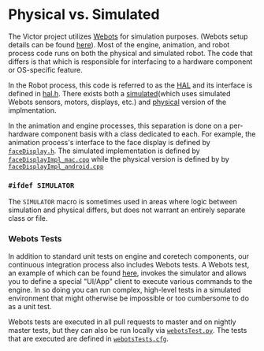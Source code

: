 
# Physical vs. Simulated

The Victor project utilizes [Webots](https://www.cyberbotics.com) for simulation purposes. (Webots setup details can be found [here](../../simulator)). Most of the engine, animation, and robot process code runs on both the physical and simulated robot. The code that differs is that which is responsible for interfacing to a hardware component or OS-specific feature.

In the Robot process, this code is referred to as the [HAL](arch_overview.md#HAL) and its interface is defined in [hal.h](../../robot/hal/include/anki/cozmo/robot/hal.h). There exists both a [simulated](../../robot/hal/sim)(which uses simulated Webots sensors, motors, displays, etc.) and [physical](../../robot/hal/src) version of the implmentation.

In the animation and engine processes, this separation is done on a per-hardware component basis with a class dedicated to each. For example, the animation process's interface to the face display is defined by [`faceDisplay.h`](../../animProcess/src/cozmoAnim/faceDisplay/faceDisplay.h). The simulated implementation is defined by [`faceDisplayImpl_mac.cpp`](../../animProcess/src/cozmoAnim/faceDisplay/faceDisplayImpl_mac.cpp) while the physical version is defined by by [`faceDisplayImpl_android.cpp`](../../animProcess/src/cozmoAnim/faceDisplay/faceDisplayImpl_android.cpp)


### `#ifdef SIMULATOR`

The `SIMULATOR` macro is sometimes used in areas where logic between simulation and physical differs, but does not warrant an entirely separate class or file.


### Webots Tests

In addition to standard unit tests on engine and coretech components, our continuous integration process also includes Webots tests. A Webots test, an example of which can be found [here](../../simulator/controllers/webotsCtrlBuildServerTest/), invokes the simulator and allows you to define a special "UI/App" client to execute various commands to the engine. In so doing you can run complex, high-level tests in a simulated environment that might otherwise be impossible or too cumbersome to do as a unit test.

Webots tests are executed in all pull requests to master and on nightly master tests, but they can also be run locally via [`webotsTest.py`](../../project/build-scripts/webots/webotsTest.py). The tests that are executed are defined in [`webotsTests.cfg`](../../project/build-scripts/webots/webotsTests.cfg).


